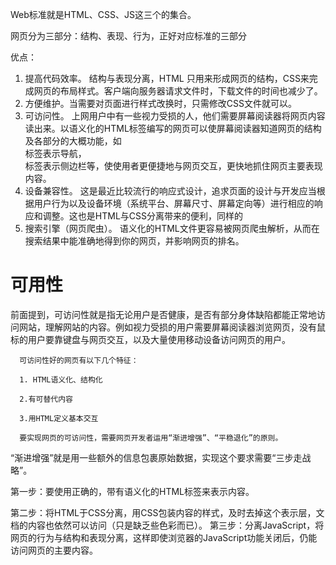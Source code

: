 Web标准就是HTML、CSS、JS这三个的集合。

网页分为三部分：结构、表现、行为，正好对应标准的三部分

优点：
1. 提高代码效率。
结构与表现分离，HTML 只用来形成网页的结构，CSS来完成网页的布局样式。客户端向服务器请求文件时，下载文件的时间也减少了。
2. 方便维护。当需要对页面进行样式改换时，只需修改CSS文件就可以。
3. 可访问性。
上网用户中有一些视力受损的人，他们需要屏幕阅读器将网页内容读出来。以语义化的HTML标签编写的网页可以使屏幕阅读器知道网页的结构及各部分的大概功能，如<nav>标签表示导航，<aside>标签表示侧边栏等，使使用者更便捷地与网页交互，更快地抓住网页主要表现内容。
4. 设备兼容性。
这是最近比较流行的响应式设计，追求页面的设计与开发应当根据用户行为以及设备环境（系统平台、屏幕尺寸、屏幕定向等）进行相应的响应和调整。这也是HTML与CSS分离带来的便利，同样的
5. 搜索引擎（网页爬虫）。
语义化的HTML文件更容易被网页爬虫解析，从而在搜索结果中能准确地得到你的网页，并影响网页的排名。

# 可用性

  前面提到，可访问性就是指无论用户是否健康，是否有部分身体缺陷都能正常地访问网站，理解网站的内容。例如视力受损的用户需要屏幕阅读器浏览网页，没有鼠标的用户要靠键盘与网页交互，以及大量使用移动设备访问网页的用户。

      可访问性好的网页有以下几个特征：

      1. HTML语义化、结构化

      2.有可替代内容

      3.用HTML定义基本交互

      要实现网页的可访问性，需要网页开发者运用“渐进增强”、“平稳退化”的原则。

“渐进增强”就是用一些额外的信息包裹原始数据，实现这个要求需要“三步走战略”。

第一步：要使用正确的，带有语义化的HTML标签来表示内容。

第二步：将HTML于CSS分离，用CSS包装内容的样式，及时去掉这个表示层，文档的内容也依然可以访问（只是缺乏些色彩而已）。
第三步：分离JavaScript，将网页的行为与结构和表现分离，这样即使浏览器的JavaScript功能关闭后，仍能访问网页的主要内容。